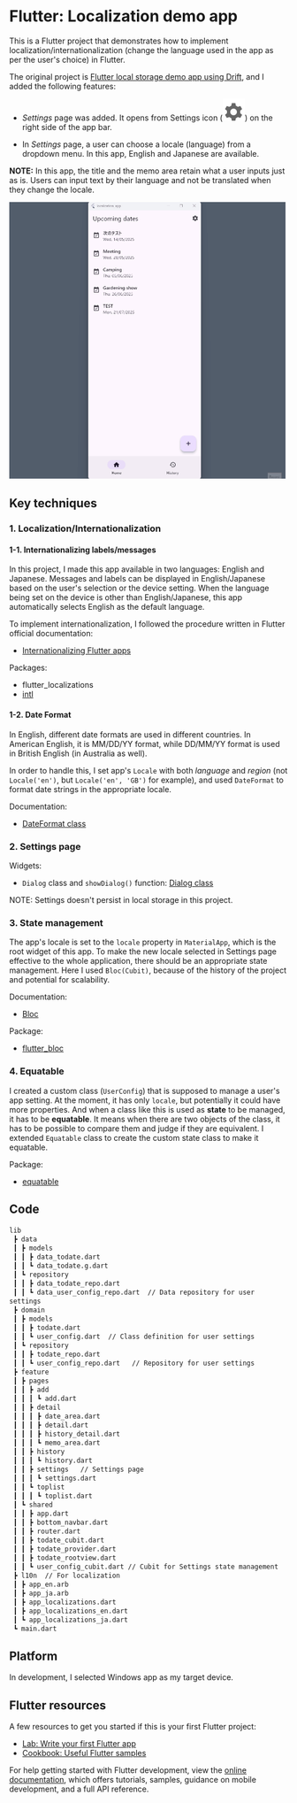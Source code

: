 # Flutter: Localization demo app

This is a Flutter project that demonstrates how to implement localization/internationalization (change the language used in the app as per the user's choice) in Flutter.

The original project is [Flutter local storage demo app using Drift](https://github.com/ChiekoN/Flutter-local_storage_app), and I added the following features:

 - *Settings* page was added. It opens from Settings icon (![settings](README_resources/icon_settings.svg)) on the right side of the app bar.

 - In *Settings* page, a user can choose a locale (language) from a dropdown menu. In this app, English and Japanese are available.


**NOTE:**
In this app, the title and the memo area retain what a user inputs just as is. Users can input text by their language and not be translated when they change the locale. 

<img src="README_resources/localization_demomovie_square.gif" width="500">

## Key techniques

### 1. Localization/Internationalization

#### 1-1. Internationalizing labels/messages

In this project, I made this app available in two languages: English and Japanese. Messages and labels can be displayed in English/Japanese based on the user's selection or the device setting. When the language being set on the device is other than English/Japanese, this app automatically selects English as the default language.

To implement internationalization, I followed the procedure written in Flutter official documentation:
 - [Internationalizing Flutter apps](https://docs.flutter.dev/ui/accessibility-and-internationalization/internationalization)

Packages:
 - flutter_localizations
 - [intl](https://pub.dev/packages/intl)


#### 1-2. Date Format

In English, different date formats are used in different countries. In American English, it is MM/DD/YY format, while DD/MM/YY format is used in British English (in Australia as well).

In order to handle this, I set app's `Locale` with both *language* and *region* (not `Locale('en')`, but `Locale('en', 'GB')` for example), and used `DateFormat` to format date strings in the appropriate locale.

Documentation:
- [DateFormat class](https://api.flutter.dev/flutter/intl/DateFormat-class.html)


### 2. Settings page

Widgets:
 - `Dialog` class and `showDialog()` function: [Dialog class](https://api.flutter.dev/flutter/material/Dialog-class.html)

 NOTE: Settings doesn't persist in local storage in this project.


### 3. State management

The app's locale is set to the `locale` property in `MaterialApp`, which is the root widget of this app. To make the new locale selected in Settings page effective to the whole application, there should be an appropriate state management. Here I used `Bloc(Cubit)`, because of the history of the project and potential for scalability.

Documentation:
 - [Bloc](https://bloclibrary.dev/)

Package:
 - [flutter_bloc](https://pub.dev/packages/flutter_bloc)

### 4. Equatable

I created a custom class (`UserConfig`) that is supposed to manage a user's app setting. At the moment, it has only `locale`, but potentially it could have more properties. And when a class like this is used as **state** to be managed, it has to be **equatable**. It means when there are two objects of the class, it has to be possible to compare them and judge if they are equivalent. I extended `Equatable` class to create the custom state class to make it equatable.

Package:
  - [equatable](https://pub.dev/packages/equatable)


## Code
```
lib
 ┣ data
 ┃ ┣ models
 ┃ ┃ ┣ data_todate.dart
 ┃ ┃ ┗ data_todate.g.dart
 ┃ ┗ repository
 ┃ ┃ ┣ data_todate_repo.dart
 ┃ ┃ ┗ data_user_config_repo.dart  // Data repository for user settings
 ┣ domain
 ┃ ┣ models
 ┃ ┃ ┣ todate.dart
 ┃ ┃ ┗ user_config.dart  // Class definition for user settings 
 ┃ ┗ repository
 ┃ ┃ ┣ todate_repo.dart
 ┃ ┃ ┗ user_config_repo.dart   // Repository for user settings 
 ┣ feature
 ┃ ┣ pages
 ┃ ┃ ┣ add
 ┃ ┃ ┃ ┗ add.dart
 ┃ ┃ ┣ detail
 ┃ ┃ ┃ ┣ date_area.dart
 ┃ ┃ ┃ ┣ detail.dart
 ┃ ┃ ┃ ┣ history_detail.dart
 ┃ ┃ ┃ ┗ memo_area.dart
 ┃ ┃ ┣ history
 ┃ ┃ ┃ ┗ history.dart
 ┃ ┃ ┣ settings   // Settings page
 ┃ ┃ ┃ ┗ settings.dart
 ┃ ┃ ┗ toplist
 ┃ ┃ ┃ ┗ toplist.dart
 ┃ ┗ shared
 ┃ ┃ ┣ app.dart
 ┃ ┃ ┣ bottom_navbar.dart
 ┃ ┃ ┣ router.dart
 ┃ ┃ ┣ todate_cubit.dart
 ┃ ┃ ┣ todate_provider.dart
 ┃ ┃ ┣ todate_rootview.dart
 ┃ ┃ ┗ user_config_cubit.dart // Cubit for Settings state management
 ┣ l10n  // For localization
 ┃ ┣ app_en.arb
 ┃ ┣ app_ja.arb
 ┃ ┣ app_localizations.dart
 ┃ ┣ app_localizations_en.dart
 ┃ ┗ app_localizations_ja.dart
 ┗ main.dart
 ```

## Platform

In development, I selected Windows app as my target device.

## Flutter resources

A few resources to get you started if this is your first Flutter project:

- [Lab: Write your first Flutter app](https://docs.flutter.dev/get-started/codelab)
- [Cookbook: Useful Flutter samples](https://docs.flutter.dev/cookbook)

For help getting started with Flutter development, view the
[online documentation](https://docs.flutter.dev/), which offers tutorials,
samples, guidance on mobile development, and a full API reference.
